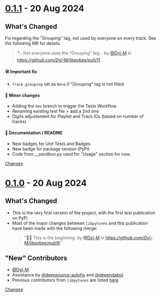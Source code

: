 <a name="0.1.1"></a>
# [0.1.1](https://github.com/Dyl-M/libpybee/releases/tag/0.1.1) - 20 Aug 2024

## What's Changed

Fix regarding the "Grouping" tag, not used by everyone on every track. See the following MR for details.
> 🏷️ Not everyone uses the “Grouping” tag... by [@Dyl-M](https://github.com/Dyl-M) in https://github.com/Dyl-M/libpybee/pull/11

#### 🛠️ Important fix
* `Track.grouping` set as `None` if "Grouping" tag is not filled.

#### 📐 Minor changes
* Adding the `dev` branch to trigger the Tests Workflow
* Renaming existing test file + add a 2nd one
* Digits adjustement for Playlist and Track IDs (based on number of tracks)

#### 📄 Documentation / README
* New badges for Unit Tests and Badges
* New badge for package version (PyPi)
* Code from __sandbox.py used for "Usage" section for now.

[Changes][0.1.1]


<a name="0.1.0"></a>
# [0.1.0](https://github.com/Dyl-M/libpybee/releases/tag/0.1.0) - 20 Aug 2024

## What's Changed

* This is the very first version of the project, with the first test publication on PyPi.
* Most of the major changes between `libpytunes` and this publication have been made with the following merge: 
  > "🐝🐍 This is the beginning. by [@Dyl-M](https://github.com/Dyl-M) in https://github.com/Dyl-M/libpybee/pull/6"

## "New" Contributors
* [@Dyl-M](https://github.com/Dyl-M)
* Assistance by [@deepsource-autofix](https://github.com/deepsource-autofix) and [@dependabot](https://github.com/dependabot)
* Previous contributors from `libpytunes` are listed [here](https://github.com/liamks/libpytunes/graphs/contributors)

[Changes][0.1.0]


[0.1.1]: https://github.com/Dyl-M/libpybee/compare/0.1.0...0.1.1
[0.1.0]: https://github.com/Dyl-M/libpybee/tree/0.1.0

<!-- Generated by https://github.com/rhysd/changelog-from-release v3.7.2 -->
